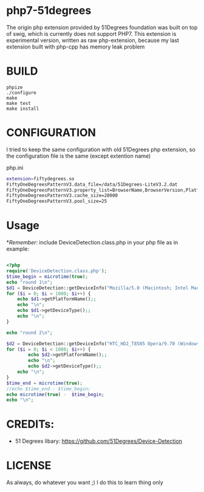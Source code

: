 # php7-51degrees

The origin php extension provided by 51Degrees foundation was built on top of swig, which is currently does not support PHP7.
This extension is experimental version, written as raw php-extension, because my last extension built with php-cpp has memory leak problem 


# BUILD


```
phpize
./configure
make
make test
make install 
```


# CONFIGURATION

I tried to keep the same configuration with old 51Degrees php extension, so the configuration file is the same (except extention name)


php.ini

```bash
extension=fiftydegrees.so
FiftyOneDegreesPatternV3.data_file=/data/51Degrees-LiteV3.2.dat
FiftyOneDegreesPatternV3.property_list=BrowserName,BrowserVersion,PlatformName,PlatformVersion,DeviceType,IsTablet,IsMobile,ScreenPixelsWidth,ScreenPixelsHeight
FiftyOneDegreesPatternV3.cache_size=20000
FiftyOneDegreesPatternV3.pool_size=25
```


# Usage

**Remember*: include  DeviceDetection.class.php in your php file
 as in example: 


```php

<?php
require('DeviceDetection.class.php');
$time_begin = microtime(true);
echo "round 1\n";
$d1 = DeviceDetection::getDeviceInfo("Mozilla/5.0 (Macintosh; Intel Mac OS X 10_12_0) AppleWebKit/537.36 (KHTML, like Gecko) Chrome/54.0.2840.98 Safari/537.36");
for ($i = 0; $i < 1000; $i++) {
	echo $d1->getPlatformName();;
	echo "\n";
	echo $d1->getDeviceType();;
	echo "\n";
}

echo "round 2\n";

$d2 = DeviceDetection::getDeviceInfo("HTC_HD2_T8585 Opera/9.70 (Windows NT 5.1; U; de)");
for ($i = 0; $i < 1000; $i++) {
        echo $d2->getPlatformName();;
        echo "\n";
        echo $d2->getDeviceType();;
	echo "\n";
}
$time_end = microtime(true);
//echo $time_end - $time_begin;
echo microtime(true) -  $time_begin;
echo "\n";

``` 




# CREDITs:

- 51 Degrees libary: https://github.com/51Degrees/Device-Detection


# LICENSE

As always, do whatever you want ;)
I do this to learn thing only



